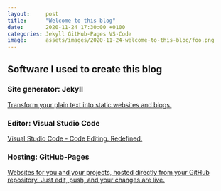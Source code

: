 ```yaml
---
layout:     post
title:      "Welcome to this blog"
date:       2020-11-24 17:30:00 +0100
categories: Jekyll GitHub-Pages VS-Code
image:      assets/images/2020-11-24-welcome-to-this-blog/foo.png
---
```

[jekyll-home]: https://jekyllrb.com/
[vscode-home]: https://code.visualstudio.com/
[githubpages-home]: https://pages.github.com/

## Software I used to create this blog

### Site generator: Jekyll

[Transform your plain text into static websites and blogs.][jekyll-home]

### Editor: Visual Studio Code

[Visual Studio Code - Code Editing. Redefined.][vscode-home]

### Hosting: GitHub-Pages

[Websites for you and your projects, hosted directly from your GitHub repository. Just edit, push, and your changes are live.][githubpages-home]